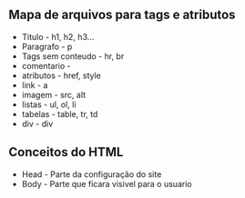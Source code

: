 
<h2>Mapa de arquivos para tags e atributos</h2>

<ul>
    <li>Titulo - h1, h2, h3... </li>
    <li>Paragrafo - p </li>
    <li>Tags sem conteudo - hr, br</li>
    <li>comentario - <!--  --></li>
    <li>atributos - href, style</li>
    <li>link - a</li>
    <li>imagem - src, alt</li>
    <li>listas - ul, ol, li</li>
    <li>tabelas - table, tr, td</li>
    <li>div - div</li>
</ul>


<h2>Conceitos do HTML</h2>

<ul>
    <li>Head - Parte da configuração do site</li>
    <li>Body - Parte que ficara visivel para o usuario </li>
</ul>
